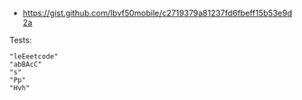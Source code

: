 - https://gist.github.com/lbvf50mobile/c2719379a81237fd6fbeff15b53e9d2a

Tests:
```
"leEeetcode"
"abBAcC"
"s"
"Pp"
"Hvh"
```
